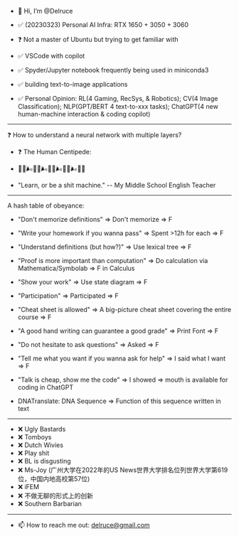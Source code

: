 - 👋 Hi, I’m @Delruce


- ✅ (20230323) Personal AI Infra: RTX 1650 + 3050 + 3060
- ❓  Not a master of Ubuntu but trying to get familiar with
- ✅ VSCode with copilot
- ✅ Spyder/Jupyter notebook frequently being used in miniconda3
- ✅ building text-to-image applications
- ✅ Personal Opinion: RL(4 Gaming, RecSys, & Robotics); CV(4 Image Classification); NLP(GPT/BERT 4 text-to-xxx tasks); ChatGPT(4 new human-machine interaction & coding copilot)

---------------------------------------------------------------------------------------------------------------------------------

❓  How to understand a neural network with multiple layers?
- ❓ The Human Centipede:
- 📄😋🌬💩😋🌬💩😋🌬💩😋🌬💩✅

- "Learn, or be a shit machine." -- My Middle School English Teacher

---------------------------------------------------------------------------------------------------------------------------------
A hash table of obeyance:

- "Don't memorize definitions" => Don't memorize => F
- "Write your homework if you wanna pass" => Spent >12h for each => F
- "Understand definitions (but how?)" => Use lexical tree => F
- "Proof is more important than computation" => Do calculation via Mathematica/Symbolab => F in Calculus
- "Show your work" => Use state diagram => F
- "Participation" => Participated => F
- "Cheat sheet is allowed" => A big-picture cheat sheet covering the entire course => F
- "A good hand writing can guarantee a good grade" => Print Font => F
- "Do not hesitate to ask questions" => Asked => F
- "Tell me what you want if you wanna ask for help" => I said what I want => F
- "Talk is cheap, show me the code" => I showed => mouth is available for coding in ChatGPT

- DNATranslate: DNA Sequence => Function of this sequence written in text

---------------------------------------------------------------------------------------------------------------------------------

- ❌ Ugly Bastards
- ❌ Tomboys
- ❌ Dutch Wivies
- ❌ Play shit
- ❌ BL is disgusting
- ❌ Ms-Joy (广州大学在2022年的US News世界大学排名位列世界大学第619位，中国内地高校第57位)
- ❌ iFEM
- ❌ 不做无聊的形式上的创新
- ❌ Southern Barbarian

---------------------------------------------------------------------------------------------------------------------------------



- 📫 How to reach me out: delruce@gmail.com

<!---
Delruce/Delruce is a ✨ special ✨ repository because its `README.md` (this file) appears on your GitHub profile.
You can click the Preview link to take a look at your changes.
--->
